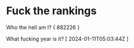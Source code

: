 # Fuck the rankings

Who the hell am I?
{ 882226 }

What fucking year is it?
[ 2024-01-11T05:03:44Z ]
